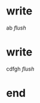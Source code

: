 # write
  a<style id="^M0"></style>b
_flush_

# write
  cd<style id="/M0"></style>fgh
_flush_

# end
